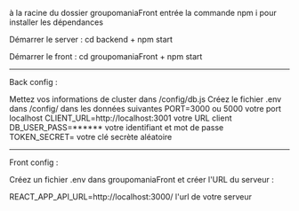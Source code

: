 

à la racine du dossier  groupomaniaFront entrée la commande npm i pour installer les dépendances

Démarrer le server : cd backend + npm start

Démarrer le front : cd groupomaniaFront + npm start

_________________________________________


Back config :


Mettez vos informations de cluster dans /config/db.js
Créez le fichier .env dans /config/ dans les données suivantes
PORT=3000 ou 5000 votre port localhost
CLIENT_URL=http://localhost:3001 votre URL client
DB_USER_PASS=****** votre identifiant et mot de passe
TOKEN_SECRET= votre clé secrète aléatoire

___________________________________________

Front config :


Créez un fichier .env dans groupomaniaFront et créer l'URL du serveur :

REACT_APP_API_URL=http://localhost:3000/ l'url de votre serveur
